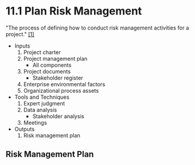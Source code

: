 # 11.1 Plan Risk Management

"The process of defining how to conduct risk management activities for a
project." [[1]](../home.md#references)

- Inputs
  1. Project charter
  2. Project management plan
     - All components
  3. Project documents
     - Stakeholder register
  4. Enterprise environmental factors
  5. Organizational process assets
- Tools and Techniques
  1. Expert judgment
  2. Data analysis
     - Stakeholder analysis
  3. Meetings
- Outputs
  1. Risk management plan

## Risk Management Plan
